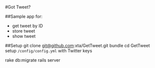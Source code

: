 #Got Tweet?

##Sample app for:
* get tweet by ID
* store tweet
* show tweet

##Setup
  git clone git@github.com:xta/GetTweet.git
  bundle
  cd GetTweet
setup `/config/config.yml` with Twitter keys

  rake db:migrate
  rails server